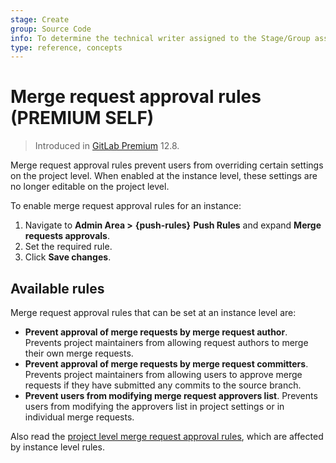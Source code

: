 ```yaml
---
stage: Create
group: Source Code
info: To determine the technical writer assigned to the Stage/Group associated with this page, see https://about.gitlab.com/handbook/engineering/ux/technical-writing/#assignments
type: reference, concepts
---
```


# Merge request approval rules **(PREMIUM SELF)**

> Introduced in [GitLab Premium](https://gitlab.com/gitlab-org/gitlab/-/issues/39060) 12.8.

Merge request approval rules prevent users from overriding certain settings on the project
level. When enabled at the instance level, these settings are no longer editable on the
project level.

To enable merge request approval rules for an instance:

1. Navigate to **Admin Area >** **{push-rules}** **Push Rules** and expand **Merge
requests approvals**.
1. Set the required rule.
1. Click **Save changes**.

## Available rules

Merge request approval rules that can be set at an instance level are:

- **Prevent approval of merge requests by merge request author**. Prevents project
maintainers from allowing request authors to merge their own merge requests.
- **Prevent approval of merge requests by merge request committers**. Prevents project
maintainers from allowing users to approve merge requests if they have submitted
any commits to the source branch.
- **Prevent users from modifying merge request approvers list**. Prevents users from
modifying the approvers list in project settings or in individual merge requests.

Also read the [project level merge request approval rules](../project/merge_requests/merge_request_approvals.md), which are affected by instance level rules.
